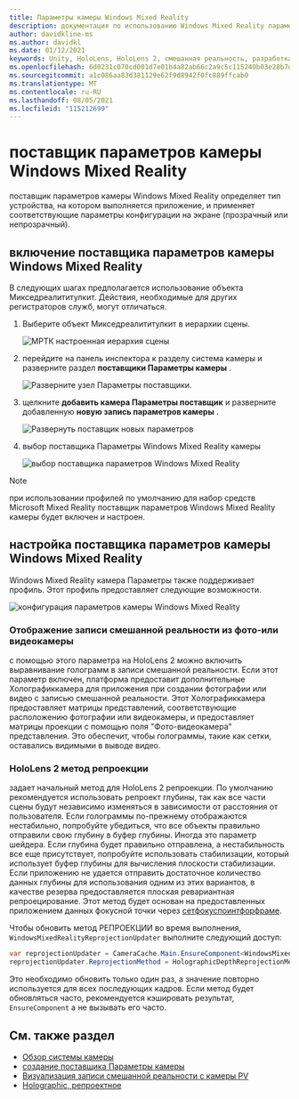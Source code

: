 ```yaml
---
title: Параметры камеры Windows Mixed Reality
description: документация по использованию Windows Mixed Reality параметров камеры в мртк
author: davidkline-ms
ms.author: davidkl
ms.date: 01/12/2021
keywords: Unity, HoloLens, HoloLens 2, смешанная реальность, разработка, мртк, камера,
ms.openlocfilehash: 6d0231c070cd001d7e01b4a82ab66c2a9c5c115240b03e28b7d49a14de1753f1
ms.sourcegitcommit: a1c086aa83d381129e62f9d8942f0fc889ffcab0
ms.translationtype: MT
ms.contentlocale: ru-RU
ms.lasthandoff: 08/05/2021
ms.locfileid: "115212699"
---
```

# <a name="windows-mixed-reality-camera-settings-provider"></a>поставщик параметров камеры Windows Mixed Reality

поставщик параметров камеры Windows Mixed Reality определяет тип устройства, на котором выполняется приложение, и применяет соответствующие параметры конфигурации на экране (прозрачный или непрозрачный).

## <a name="enabling-the-windows-mixed-reality-camera-settings-provider"></a>включение поставщика параметров камеры Windows Mixed Reality

В следующих шагах предполагается использование объекта Микседреалититулкит. Действия, необходимые для других регистраторов служб, могут отличаться.

1. Выберите объект Микседреалититулкит в иерархии сцены.

    ![МРТК настроенная иерархия сцены](../images/MRTK_ConfiguredHierarchy.png)

2. перейдите на панель инспектора к разделу система камеры и разверните раздел **поставщики Параметры камеры** .

    ![Разверните узел Параметры поставщики.](../images/camera-system/ExpandProviders.png)

3. щелкните **добавить камера Параметры поставщик** и разверните добавленную **новую запись параметров камеры** .

    ![Развернуть поставщик новых параметров](../images/camera-system/ExpandNewProvider.png)

4. выбор поставщика Параметры Windows Mixed Reality камеры

    ![выбор поставщика параметров Windows Mixed Reality](../images/camera-system/SelectWindowsMixedRealitySettings.png)

> [!NOTE]
> при использовании профилей по умолчанию для набор средств Microsoft Mixed Reality поставщик параметров Windows Mixed Reality камеры будет включен и настроен.

## <a name="configuring-the-windows-mixed-reality-camera-settings-provider"></a>настройка поставщика параметров камеры Windows Mixed Reality

Windows Mixed Reality камера Параметры также поддерживает профиль. Этот профиль предоставляет следующие возможности.

![конфигурация параметров камеры Windows Mixed Reality](../images/camera-system/WMRCameraSettingsProfile.png)

### <a name="render-mixed-reality-capture-from-the-photovideo-camera"></a>Отображение записи смешанной реальности из фото-или видеокамеры

с помощью этого параметра на HoloLens 2 можно включить выравнивание голограмм в записи смешанной реальности. Если этот параметр включен, платформа предоставит дополнительные Холографиккамера для приложения при создании фотографии или видео с записью смешанной реальности. Этот Холографиккамера предоставляет матрицы представлений, соответствующие расположению фотографии или видеокамеры, и предоставляет матрицы проекции с помощью поля "Фото-видеокамера" представления. Это обеспечит, чтобы голограммы, такие как сетки, оставались видимыми в выводе видео.

### <a name="hololens-2-reprojection-method"></a>HoloLens 2 метод репроекции

задает начальный метод для HoloLens 2 репроекции. По умолчанию рекомендуется использовать репроект глубины, так как все части сцены будут независимо изменяться в зависимости от расстояния от пользователя. Если голограммы по-прежнему отображаются нестабильно, попробуйте убедиться, что все объекты правильно отправили свою глубину в буфер глубины. Иногда это параметр шейдера. Если глубина будет правильно отправлена, а нестабильность все еще присутствует, попробуйте использовать стабилизации, который использует буфер глубины для вычисления плоскости стабилизации. Если приложению не удается отправить достаточное количество данных глубины для использования одним из этих вариантов, в качестве резерва предоставляется плоская ревариантная репроецирование. Этот метод будет основан на предоставленных приложением данных фокусной точки через [сетфокуспоинтфорфраме](https://docs.unity3d.com/ScriptReference/XR.WSA.HolographicSettings.SetFocusPointForFrame.html).

Чтобы обновить метод РЕПРОЕКЦИИ во время выполнения, `WindowsMixedRealityReprojectionUpdater` выполните следующий доступ:

```c#
var reprojectionUpdater = CameraCache.Main.EnsureComponent<WindowsMixedRealityReprojectionUpdater>();
reprojectionUpdater.ReprojectionMethod = HolographicDepthReprojectionMethod.AutoPlanar;
```

Это необходимо обновить только один раз, а значение повторно используется для всех последующих кадров. Если метод будет обновляться часто, рекомендуется кэшировать результат, `EnsureComponent` а не вызывать его часто.

## <a name="see-also"></a>См. также раздел

- [Обзор системы камеры](camera-system-overview.md)
- [создание поставщика Параметры камеры](create-settings-provider.md)
- [Визуализация записи смешанной реальности с камеры PV](/windows/mixed-reality/mixed-reality-capture-for-developers#render-from-the-pv-camera-opt-in)
- [Holographic, репроектное](/windows/mixed-reality/hologram-stability#reprojection)
